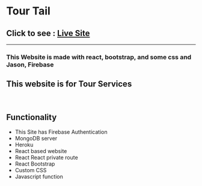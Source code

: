 <h1>Tour Tail</h1>

  <h2> Click to see  :  <a href="https://tourtails.netlify.app/">Live Site</a> </h2>
  
<hr>
<h3>This Website is made with react, bootstrap, and some css and Jason, Firebase</h3>


<h2>This website is for Tour Services</h2>
<br>
<h2>Functionality</h2>
<ul> 
<li>This Site has Firebase Authentication</li>
<li>MongoDB server</li>
<li>Heroku</li>
<li>React based website</li>
<li>React React private route</li>
<li>React Bootstrap</li>
<li>Custom CSS</li>
<li>Javascript function</li>
</ul>
